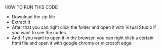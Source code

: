 HOW TO RUN THIS CODE:
- Download the zip file
- Extract it
- After that you can right click the folder and open it with Visual Studio if you want to see the codes
- And if you want to open it in the browser, you can right click a certain html file and open it with google chrome or microsoft edge
